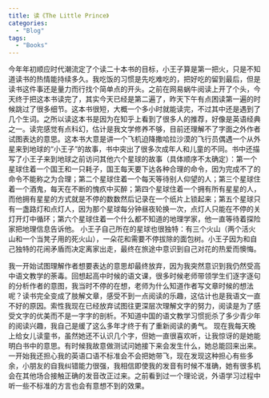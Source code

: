 ```yaml
---
title: 读《The Little Prince》
categories:
  - "Blog"
tags:
  - "Books"
---
```


今年年初顺应时代潮流定了个读二十本书的目标，小王子算是第一把火，只是不知道读书的热情能持续多久。我吃饭的习惯是先吃难吃的，把好吃的留到最后，但是读书这件事还是量力而行找个简单点的开头。之前在网易蜗牛阅读上开了个头，今天终于把这本书读完了，其实今天已经是第二遍了，昨天下午有点困读第一遍的时候跳过了很多细节。这本书很短，大概一个多小时就能读完，不过其中还是遇到了几个生词。之所以读这本书是因为在知乎上看到了很多人的推荐，好像是英语经典之一。读完感觉有点科幻，估计是我文学修养不够，目前还理解不了字面之外作者试图表达的意思。这本书大意是讲一个飞机迫降撒哈拉沙漠的飞行员偶遇一个从外星来到地球的“小王子”的故事，书中突出了很多次成年人和儿童的不同。书中还描写了小王子来到地球之前访问其他六个星球的故事（具体顺序不太确定）：第一个星球住着一个国王和一只耗子，国王每天要下达各种合理的命令，因为完成不了的命令不能称之为合理；第二个星球住着一个每天等待别人仰望的人；第三个星球住着一个酒鬼，每天在不断的愧疚中买醉；第四个星球住着一个拥有所有星星的人，而他拥有星星的方式就是不停的数数然后记录在一个纸片上锁起来；第五个星球只有一盏路灯和点灯人，因为那个星球每分钟昼夜轮换一次，点灯人只能在不停的关灯开灯中循环；第六个星球住着一个什么都不知道的地理学家，他一直等待着探险家把地理信息告诉他。
小王子自己所在的星球也很独特：有三个火山（两个活火山和一个当凳子用的死火山），一朵花和需要不停拔除的面包树。小王子因为和自己独特的花闹矛盾而决定离家出走，最终在旅途中意识到自己对花的热爱而懊悔。

我一开始试图理解作者想要表达的意思却最终放弃，因为我突然意识到我仍然受高中语文教学的荼毒。回想起高中时候的语文课，很多时候老师带领学生们逐字逐句的分析作者的意图，我当时不停的在想，老师为什么知道作者写文章时候的想法呢？读书完全变成了肢解文章，感受不到一点阅读的乐趣，这估计也是我语文一直不好的原因。索性我现在已经放弃试图往更深层次理解文字的努力，阅读是为了感受文字的优美而不是一字字的剖析。不知道中国的语文教学习惯扼杀了多少青少年的阅读兴趣，我自己是缓了这么多年才终于有了重新阅读的勇气。
现在我每天晚上给女儿读童书，虽然她还不认识几个字，但她一直很喜欢听，让我惊讶的是她能明白书中的意思。有时候我故意做测试问她接下来会发生什么，她总能回来出来。一开始我还担心我的英语口语不标准会不会把她带飞，现在发现这种担心有些多余，小朋友的自我纠错能力很强，我相信即使我的发音有时候不准确，她有很多机会在其他场合接触正确的发音改正过来。之前看到过一个理论说，外语学习过程中听一些不标准的方言也会有意想不到的效果。